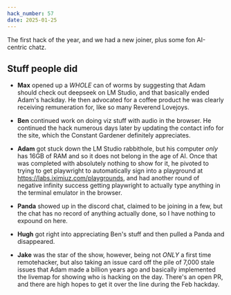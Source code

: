 ```yaml
---
hack_number: 57
date: 2025-01-25
---
```


The first hack of the year, and we had a new joiner, plus some fon AI-centric chatz.

## Stuff people did

- **Max** opened up a _WHOLE_ can of worms by suggesting that Adam should check out deepseek on LM Studio, and that basically ended Adam's hackday. He then advocated for a coffee product he was clearly receiving remuneration for, like so many Reverend Lovejoys.

- **Ben** continued work on doing viz stuff with audio in the browser. He continued the hack numerous days later by updating the contact info for the site, which the Constant Gardener definitely appreciates.

- **Adam** got stuck down the LM Studio rabbithole, but his computer _only_ has 16GB of RAM and so it does not belong in the age of AI. Once that was completed with absolutely nothing to show for it, he pivoted to trying to get playwright to automatically sign into a playground at https://labs.iximiuz.com/playgrounds, and had another round of negative infinity success getting playwright to actually type anything in the terminal emulator in the browser.

- **Panda** showed up in the discord chat, claimed to be joining in a few, but the chat has no record of anything actually done, so I have nothing to expound on here.

- **Hugh** got right into appreciating Ben's stuff and then pulled a Panda and disappeared.

- **Jake** was the star of the show, however, being not _ONLY_ a first time remotehacker, but also taking an issue card off the pile of 7,000 stale issues that Adam made a billion years ago and basically implemented the livemap for showing who is hacking on the day. There's an open PR, and there are high hopes to get it over the line during the Feb hackday.
